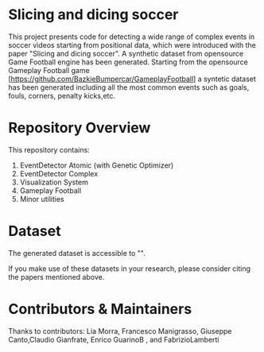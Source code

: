 # Slicing and dicing soccer


This project presents code for detecting a wide range of complex events in soccer videos starting from
positional data, which were introduced with the paper "Slicing and dicing soccer".
A synthetic dataset from opensource Game Football engine has been generated.
Starting  from  the  opensource  Gameplay  Football  game [https://github.com/BazkieBumpercar/GameplayFootball] 
a syntetic dataset has been generated including 
all the most common events such as goals, fouls, corners, penalty kicks,etc.

# Repository Overview
This repository contains:

1. EventDetector Atomic (with Genetic Optimizer)
2. EventDetector Complex
3. Visualization System
4. Gameplay Football
5. Minor utilities


# Dataset
The generated dataset is accessible to "".

If you make use of these datasets in your research, please consider citing the papers mentioned above.

# Contributors & Maintainers
Thanks to contributors: Lia Morra, Francesco Manigrasso, Giuseppe Canto,Claudio Gianfrate, Enrico GuarinoB , 
and FabrizioLamberti